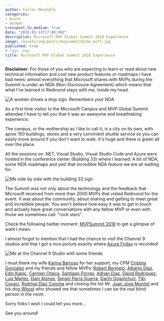 ```yaml
---
author: Carlos Mendible
categories:
- Azure
- dotNet
crosspost_to_medium: true
date: "2018-03-13T17:00:00Z"
description: Microsoft MVP Global Summit 2018 Experience
image: /assets/img/posts/mvpsummit18/me_msft.jpg
published: true
# tags: mvp
title: Microsoft MVP Global Summit 2018 Experience
---
```


**Disclaimer**: For those of you who are expecting to learn or read about new technical information and cool new product features or roadmaps I have bad news: almost everything that Microsoft shares with MVPs during the Summit is under an NDA (Non-Disclosure Agreement) which means that what I've learned in Redmond stays with me, inside my head.

![A women shows a stop sign. Remembers your NDA](/assets/img/posts/mvpsummit18/nda.jpg)

As a first time visitor to the Microsoft Campus and MVP Global Summit attendee I have to tell you that it was an awesome and breathtaking experience.

The campus, or the mothership as I like to call it, is a city on its own, with aprox 150 buildings, stores and a very convinient shuttle service so you can easily move around if you don't want to walk. It's huge and there is green all over the place.

All the sessions on .NET, Visual Studio, Visual Studio Code and Azure were hosted in the conference center (Building 33) where I learned: A bit of NDA, some NDA roadmaps and yes! that incredible NDA feature we are all waiting for.

![Me side by side with the building 33 sign](/assets/img/posts/mvpsummit18/me_33.jpg)

The Summit was not only about the technology and the feedback that Microsoft received from more than 2000 MVPs that visted Redmond for the event. It was about the community, about sharing and getting to meet great and incredible people. You won't believe how easy it was to get in touch and actually have great conversations with any fellow MVP or even with those we sometimes call: "rock stars".

Check the following twitter moment: [MVPSummit 2018](https://t.co/s69vmW3OfJ) to get a glimpse of waht I mean.

I almost forgot to mention that I had the chance to visit the Channel 9 studios and that I got a nice picture exactly where [Azure Friday](https://channel9.msdn.com/Shows/Azure-Friday) is recorded!

![Me at the Channel 9 Studio with some friends](/assets/img/posts/mvpsummit18/ch9.jpg)

I must thank my wife [Karina Barroso](https://twitter.com/@karina_barroso) for her support, my CPM [Cristina Gonzalez](https://twitter.com/crisgherrero) and my friends and fellow MVPs: [Robert Bermejo](https://twitter.com/robertbemejo), [Alberto Diaz](https://twitter.com/adiazcan), [Edin Kapic](https://twitter.com/ekapic), [Carmen Checa](https://twitter.com/cmcheca), [Santiago Porras](https://twitter.com/saintwukong), [Adrian Diaz](https://twitter.com/AdrianDiaz81), [David Rodriguez](https://twitter.com/davidjrh), [Luis Mañez](https://twitter.com/luismanez), [Dani Alonso](https://twitter.com/_DaniAlonso), [Sergio Parra Guerra](https://twitter.com/sparraguerra), [Dachi Gogotchuri](https://twitter.com/soydachi), [Tibi Covaci](https://twitter.com/tibor19), [Rodrigo Díaz Concha](https://twitter.com/rdiazconcha) and closing the list Mr. [Juan Jose Montiel](https://twitter.com/kastwey) and his dog [Whost](https://twitter.com/whost_el_rubio) who showed me that sometimes I can be the real blind person in the room.

Sorry folks I wish I could tell you more...

See you around!